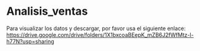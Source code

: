 # Analisis_ventas
Para visualizar los datos y  descargar, por favor usa el siguiente enlace:
https://drive.google.com/drive/folders/1X1bxcoaBEepK_mZB6J2fWfMtz-l-h77N?usp=sharing
